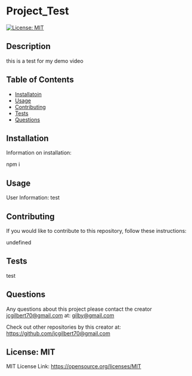 
  # Project_Test

  


  [![License: MIT](https://img.shields.io/badge/License-MIT-yellow.svg)](https://opensource.org/licenses/MIT)

  
 

  ## Description
  this is a test for my demo video

  
 

  ## Table of Contents
  - [Installatoin](#installation)
  - [Usage](#usage)
  - [Contributing](#contributing)
  - [Tests](#tests)
  - [Questions](#questions)
  
  
 

  ## Installation
  

  Information on installation: 
  

  npm i

  
 
  
 

  ## Usage
  
 
  User Information: 
 test

 
 
 
 

  ## Contributing
  

  If you would like to contribute to this repository, follow these instructions: 
  

  undefined

  
 

 

  ## Tests
  test

  
 
  
 

  ## Questions
  Any questions about this project please contact the creator jcgilbert70@gmail.com at:
  gilby@gmail.com
  

  Check out other repositories by this creator at: https://github.com/jcgilbert70@gmail.com

  


 

  ## License: MIT

  
 

  MIT License Link: https://opensource.org/licenses/MIT

  
